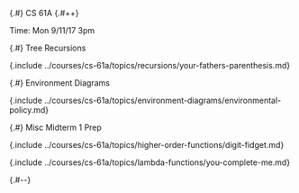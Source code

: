 
{.#} CS 61A
{.#++}

Time: Mon 9/11/17 3pm

{.#} Tree Recursions

{.include ../courses/cs-61a/topics/recursions/your-fathers-parenthesis.md}

{.#} Environment Diagrams

{.include ../courses/cs-61a/topics/environment-diagrams/environmental-policy.md}

{.#} Misc Midterm 1 Prep

{.include ../courses/cs-61a/topics/higher-order-functions/digit-fidget.md}

{.include ../courses/cs-61a/topics/lambda-functions/you-complete-me.md}

{.#--}
